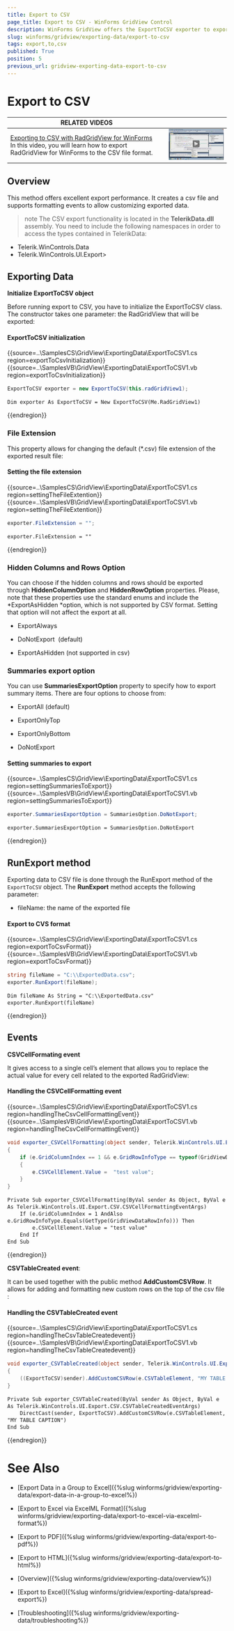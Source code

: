 ```yaml
---
title: Export to CSV
page_title: Export to CSV - WinForms GridView Control
description: WinForms GridView offers the ExportToCSV exporter to export the data to a text file using the CSV format. 
slug: winforms/gridview/exporting-data/export-to-csv
tags: export,to,csv
published: True
position: 5
previous_url: gridview-exporting-data-export-to-csv
---
```


# Export to CSV


| RELATED VIDEOS |  |
| ------ | ------ |
|[Exporting to CSV with RadGridView for WinForms](http://tv.telerik.com/watch/winforms/exporting-to-csv-with-radgridview-for-winforms)<br>In this video, you will learn how to export RadGridView for WinForms to the CSV file format.|![exporting-to-csv-with-radgridview-for-winforms 001](images/exporting-to-csv-with-radgridview-for-winforms001.png)|

## Overview

This method offers excellent export performance. It creates a csv file and supports formatting events to allow customizing exported data.

>note The CSV export functionality is located in the __TelerikData.dll__ assembly. You need to include the following namespaces in order to access the types contained in TelerikData:
* Telerik.WinControls.Data
* Telerik.WinControls.UI.Export>
>

## Exporting Data

__Initialize ExportToCSV object__

Before running export to CSV, you have to initialize the ExportToCSV class. The constructor takes one parameter: the RadGridView that will be exported:

####  ExportToCSV initialization

{{source=..\SamplesCS\GridView\ExportingData\ExportToCSV1.cs region=exportToCsvInitialization}} 
{{source=..\SamplesVB\GridView\ExportingData\ExportToCSV1.vb region=exportToCsvInitialization}} 

````C#
ExportToCSV exporter = new ExportToCSV(this.radGridView1);

````
````VB.NET
Dim exporter As ExportToCSV = New ExportToCSV(Me.RadGridView1)

````

{{endregion}} 

### File Extension

This property allows for changing the default (*.csv) file extension of the exported result file:

####  Setting the file extension

{{source=..\SamplesCS\GridView\ExportingData\ExportToCSV1.cs region=settingTheFileExtention}} 
{{source=..\SamplesVB\GridView\ExportingData\ExportToCSV1.vb region=settingTheFileExtention}} 

````C#
exporter.FileExtension = "";

````
````VB.NET
exporter.FileExtension = ""

````

{{endregion}} 

### Hidden Columns and Rows Option

You can choose if the hidden columns and rows should be exported through __HiddenColumnOption__ and __HiddenRowOption__ properties. Please, note that these properties use the standard enums and include the *ExportAsHidden *option, which is not supported by CSV format. Setting that option will not affect the export at all.

* ExportAlways

* DoNotExport  (default)

* ExportAsHidden (not supported in csv)

### Summaries export option

You can use __SummariesExportOption__ property to specify how to export summary items. There are four options to choose from:

* ExportAll (default)

* ExportOnlyTop

* ExportOnlyBottom

* DoNotExport

####  Setting summaries to export

{{source=..\SamplesCS\GridView\ExportingData\ExportToCSV1.cs region=settingSummariesToExport}} 
{{source=..\SamplesVB\GridView\ExportingData\ExportToCSV1.vb region=settingSummariesToExport}} 

````C#
exporter.SummariesExportOption = SummariesOption.DoNotExport;

````
````VB.NET
exporter.SummariesExportOption = SummariesOption.DoNotExport

````

{{endregion}} 

## RunExport method

Exporting data to CSV file is done through the RunExport method of the `ExportToCSV` object. The __RunExport__ method accepts the following parameter:

* fileName: the name of the exported file

####  Export to CVS format

{{source=..\SamplesCS\GridView\ExportingData\ExportToCSV1.cs region=exportToCsvFormat}} 
{{source=..\SamplesVB\GridView\ExportingData\ExportToCSV1.vb region=exportToCsvFormat}} 

````C#
string fileName = "C:\\ExportedData.csv";
exporter.RunExport(fileName);

````
````VB.NET
Dim fileName As String = "C:\\ExportedData.csv"
exporter.RunExport(fileName)

````

{{endregion}} 

## Events

__CSVCellFormating event__

It gives access to a single cell’s element that allows you to replace the actual value for every cell related to the exported RadGridView:

#### Handling the CSVCellFormatting event

{{source=..\SamplesCS\GridView\ExportingData\ExportToCSV1.cs region=handlingTheCsvCellFormattingEvent}} 
{{source=..\SamplesVB\GridView\ExportingData\ExportToCSV1.vb region=handlingTheCsvCellFormattingEvent}} 

````C#
void exporter_CSVCellFormatting(object sender, Telerik.WinControls.UI.Export.CSV.CSVCellFormattingEventArgs e)
{
    if (e.GridColumnIndex == 1 && e.GridRowInfoType == typeof(GridViewDataRowInfo))
    {
        e.CSVCellElement.Value =  "test value";
    }
}

````
````VB.NET
Private Sub exporter_CSVCellFormatting(ByVal sender As Object, ByVal e As Telerik.WinControls.UI.Export.CSV.CSVCellFormattingEventArgs)
    If (e.GridColumnIndex = 1 AndAlso e.GridRowInfoType.Equals(GetType(GridViewDataRowInfo))) Then
        e.CSVCellElement.Value = "test value"
    End If
End Sub

````

{{endregion}} 

__CSVTableCreated event__:

It can be used together with the public method __AddCustomCSVRow__. It allows for adding and formatting new custom rows on the top of the csv file :

#### Handling the CSVTableCreated event

{{source=..\SamplesCS\GridView\ExportingData\ExportToCSV1.cs region=handlingTheCsvTableCreatedevent}} 
{{source=..\SamplesVB\GridView\ExportingData\ExportToCSV1.vb region=handlingTheCsvTableCreatedevent}} 

````C#
void exporter_CSVTableCreated(object sender, Telerik.WinControls.UI.Export.CSV.CSVTableCreatedEventArgs e)
{
    ((ExportToCSV)sender).AddCustomCSVRow(e.CSVTableElement, "MY TABLE CAPTION");
}

````
````VB.NET
Private Sub exporter_CSVTableCreated(ByVal sender As Object, ByVal e As Telerik.WinControls.UI.Export.CSV.CSVTableCreatedEventArgs)
    DirectCast(sender, ExportToCSV).AddCustomCSVRow(e.CSVTableElement, "MY TABLE CAPTION")
End Sub

````

{{endregion}} 





# See Also
* [Export Data in a Group to Excel]({%slug winforms/gridview/exporting-data/export-data-in-a-group-to-excel%})

* [Export to Excel via ExcelML Format]({%slug winforms/gridview/exporting-data/export-to-excel-via-excelml-format%})

* [Export to PDF]({%slug winforms/gridview/exporting-data/export-to-pdf%})

* [Export to HTML]({%slug winforms/gridview/exporting-data/export-to-html%})

* [Overview]({%slug winforms/gridview/exporting-data/overview%})

* [Export to Excel]({%slug winforms/gridview/exporting-data/spread-export%})

* [Troubleshooting]({%slug winforms/gridview/exporting-data/troubleshooting%})


